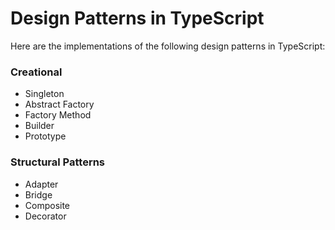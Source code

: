 # Design Patterns in TypeScript #

Here are the implementations of the following design patterns in TypeScript:

### Creational ###

* Singleton
* Abstract Factory
* Factory Method
* Builder
* Prototype


### Structural Patterns ###

* Adapter
* Bridge
* Composite
* Decorator




